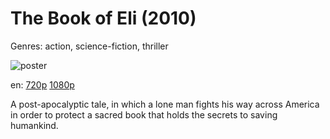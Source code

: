 # The Book of Eli (2010)

Genres: action, science-fiction, thriller

![poster](http://image.tmdb.org/t/p/w500/qL3FnEug9DyBcaBXVb0oT3DJMJu.jpg)

en:
  [720p](magnet:?xt=urn:btih:FBBFAB1E9692E2B41AF725EA2DE05236F774C856&tr=udp://glotorrents.pw:6969/announce&tr=udp://tracker.opentrackr.org:1337/announce&tr=udp://torrent.gresille.org:80/announce&tr=udp://tracker.openbittorrent.com:80&tr=udp://tracker.coppersurfer.tk:6969&tr=udp://tracker.leechers-paradise.org:6969&tr=udp://p4p.arenabg.ch:1337&tr=udp://tracker.internetwarriors.net:1337)
  [1080p](magnet:?xt=urn:btih:D0DF0005D6CC9BB7BB6C654CA4E05AE73C8D83DD&tr=udp://glotorrents.pw:6969/announce&tr=udp://tracker.opentrackr.org:1337/announce&tr=udp://torrent.gresille.org:80/announce&tr=udp://tracker.openbittorrent.com:80&tr=udp://tracker.coppersurfer.tk:6969&tr=udp://tracker.leechers-paradise.org:6969&tr=udp://p4p.arenabg.ch:1337&tr=udp://tracker.internetwarriors.net:1337)
  


A post-apocalyptic tale, in which a lone man fights his way across America in order to protect a sacred book that holds the secrets to saving humankind.